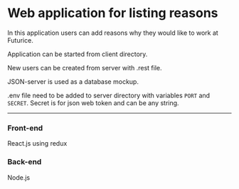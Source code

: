 # Web application for listing reasons

In this application users can add reasons why they would like to work at Futurice.

Application can be started from client directory.

New users can be created from server with .rest file.

JSON-server is used as a database mockup.

.env file need to be added to server directory
with variables
`PORT` and
`SECRET`.
Secret is for json web token and can be any string.

---

### Front-end
React.js using redux

### Back-end
Node.js






